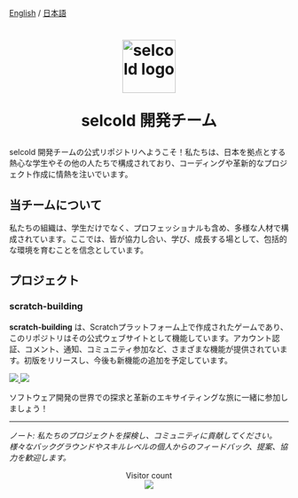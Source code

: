 [English](https://github.com/selcold/.github/blob/main/profile/README.md) / [日本語](https://github.com/selcold/.github/blob/main/profile/README_ja.md)

<h1 align="center">
  <img src="https://github.com/selcold.png" alt="selcold logo" width="96px"/>

  selcold 開発チーム
  <div align="center">
    <!--
    <a href="https://github.com/selcold?tab=followers">
      <img alt="GitHub followers" src="https://img.shields.io/github/followers/selcold">
    </a>
    -->
  </div>
</h1>

selcold 開発チームの公式リポジトリへようこそ！私たちは、日本を拠点とする熱心な学生やその他の人たちで構成されており、コーディングや革新的なプロジェクト作成に情熱を注いでいます。

## 当チームについて
私たちの組織は、学生だけでなく、プロフェッショナルも含め、多様な人材で構成されています。ここでは、皆が協力し合い、学び、成長する場として、包括的な環境を育むことを信念としています。

## プロジェクト

### scratch-building
**scratch-building** は、Scratchプラットフォーム上で作成されたゲームであり、このリポジトリはその公式ウェブサイトとして機能しています。アカウント認証、コメント、通知、コミュニティ参加など、さまざまな機能が提供されています。初版をリリースし、今後も新機能の追加を予定しています。

<p align="left">
  <a href="https://github.com/selcold/scratch-building">
    <picture>
      <source
        srcset="https://github-readme-stats.vercel.app/api/pin/?username=selcold&repo=scratch-building&theme=github_dark"
        media="(prefers-color-scheme: dark)"
      />
      <source
        srcset="https://github-readme-stats.vercel.app/api/pin/?username=selcold&repo=scratch-building"
        media="(prefers-color-scheme: light), (prefers-color-scheme: no-preference)"
      />
      <img src="https://github-readme-stats.vercel.app/api/pin/?username=selcold&repo=scratch-building" />
    </picture>
  </a>
  <a href="https://github.com/selcold/scratch-building-docs">
    <picture>
      <source
        srcset="https://github-readme-stats.vercel.app/api/pin/?username=selcold&repo=scratch-building-docs&theme=github_dark"
        media="(prefers-color-scheme: dark)"
      />
      <source
        srcset="https://github-readme-stats.vercel.app/api/pin/?username=selcold&repo=scratch-building-docs"
        media="(prefers-color-scheme: light), (prefers-color-scheme: no-preference)"
      />
      <img src="https://github-readme-stats.vercel.app/api/pin/?username=selcold&repo=scratch-building-docs" />
    </picture>
  </a>
</p>

ソフトウェア開発の世界での探求と革新のエキサイティングな旅に一緒に参加しましょう！

---
*ノート: 私たちのプロジェクトを探検し、コミュニティに貢献してください。様々なバックグラウンドやスキルレベルの個人からのフィードバック、提案、協力を歓迎します。*

<p align="center"> 
  Visitor count<br>
  <img src="https://profile-counter.glitch.me/selcold/count.svg" />
</p>
